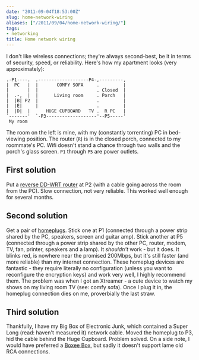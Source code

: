 ```yaml
---
date: "2011-09-04T18:53:00Z"
slug: home-network-wiring
aliases: ["/2011/09/04/home-network-wiring/"]
tags:
- networking
title: Home network wiring
---
```


I don't like wireless connections; they're always second-best, be it in terms
of security, speed, or reliability. Here's how my apartment looks (very
approximately):

<!--more-->

```plaintext
.-P1----.  .-------------------P4-,---------,
|  PC   |  |       COMFY SOFA     .         |
|       |  |                      . Closed  |
|  .-,  |  |      Living room     . Porch   |
|  |B| P2  |                      .         |
|  |E|     |                      .         |
|  |D|  |      HUGE CUPBOARD   TV .  R PC   |
`-------'  `-P3-------------------'--P5-----'
 My room
```

The room on the left is mine, with my (constantly torrenting) PC in bed-viewing
position. The router (`R`) is in the closed porch, connected to my roommate's
PC. Wifi doesn't stand a chance through two walls and the porch's glass screen.
`P1` through `P5` are power outlets.

## First solution

Put a [reverse DD-WRT router][1] at P2 (with a cable going across the room from
the PC). Slow connection, not very reliable.  This worked well enough for
several months.

[1]: /2010/11/20/dd-wrt-awesomeness

## Second solution

Get a pair of [homeplugs](http://www.aztech.com/sg/homeplug_hl110e.html). Stick
one at P1 (connected through a power strip shared by the PC, speakers, screen
and guitar amp). Stick another at P5 (connected through a power strip shared by
the other PC, router, modem, TV, fan, printer, speakers and a lamp). It
_shouldn't_ work - but it does. It blinks red, is nowhere near the promised
200Mbps, but it's still faster (and more reliable) than my internet connection.
These homeplug devices are fantastic - they require literally no configuration
(unless you want to reconfigure the encryption keys) and work very well, I
highly recommend them.  The problem was when I got an Xtreamer - a cute device
to watch my shows on my living room TV (see: comfy sofa). Once I plug it in,
the homeplug connection dies on me, proverbially the last straw.

## Third solution

Thankfully, I have my Big Box of Electronic Junk, which contained a Super Long
(read: haven't measured it) network cable. Moved the homeplug to P3, hid the
cable behind the Huge Cupboard. Problem solved.  On a side note, I would have
preferred a [Boxee Box](http://boxee.tv), but sadly it doesn't support lame old
RCA connections.
